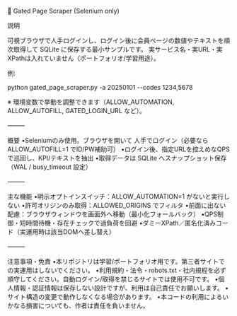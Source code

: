 🔐 Gated Page Scraper (Selenium only)

説明

可視ブラウザで人手ログインし、ログイン後に会員ページの数値やテキストを順次取得して SQLite に保存する最小サンプルです。
実サービス名・実URL・実XPathは入れていません（ポートフォリオ/学習用途）。

例:

python gated_page_scraper.py -a 20250101 --codes 1234,5678

※ 環境変数で挙動を調整できます（ALLOW_AUTOMATION, ALLOW_AUTOFILL, GATED_LOGIN_URL など）。

⸻

概要
•Seleniumのみ使用。ブラウザを開いて 人手でログイン（必要なら ALLOW_AUTOFILL=1 でID/PW補助可）
•ログイン後、指定URLを控えめなQPSで巡回し、KPI/テキストを抽出
•取得データは SQLite へスナップショット保存（WAL / busy_timeout 設定）

⸻

主な機能
•明示オプトインスイッチ：ALLOW_AUTOMATION=1 がないと実行しない
•許可オリジンのみ取得：ALLOWED_ORIGINS でフィルタ
•前面に出ない配慮：ブラウザウィンドウを画面外へ移動（最小化フォールバック）
•QPS制御・短時間待機・存在チェックで過負荷を回避
•ダミーXPath／匿名化済みコード（実運用時は該当DOMへ差し替え）

⸻

注意事項・免責
•本リポジトリは学習/ポートフォリオ用です。第三者サイトでの実運用はしないでください。
•利用規約・法令・robots.txt・社内規程を必ず順守してください。自動ログイン/取得を禁じるサイトでは使用不可です。
•個人情報・認証情報は保存しない設計ですが、利用は自己責任でお願いします。
•サイト構造の変更で動作しなくなる場合があります。
•本コードの利用によるいかなる損害についても、作者は責任を負いません。
